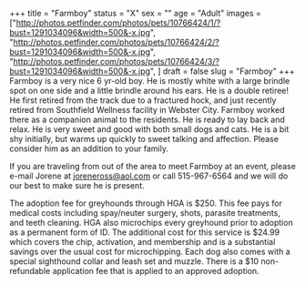 +++
title = "Farmboy"
status = "X"
sex = ""
age = "Adult"
images = ["http://photos.petfinder.com/photos/pets/10766424/1/?bust=1291034096&width=500&-x.jpg",
"http://photos.petfinder.com/photos/pets/10766424/2/?bust=1291034096&width=500&-x.jpg",
"http://photos.petfinder.com/photos/pets/10766424/3/?bust=1291034096&width=500&-x.jpg",
]
draft = false
slug = "Farmboy"
+++
Farmboy is a very nice 6 yr-old boy. He is mostly white with a large brindle spot on one side and a little brindle around his ears. He is a double retiree!  He first retired from the track due to a fractured hock, and just recently retired from Southfield Wellness facility in Webster City. Farmboy worked there as a companion animal to the residents. He is ready to lay back and relax. He is very sweet and good with both small dogs and cats. He is a bit shy initially, but warms up quickly to sweet talking and affection. Please consider him as an addition to your family. 



  If you are traveling from out of the area to meet Farmboy at an event, please e-mail Jorene at joreneross@aol.com or call 515-967-6564 and we will do our best to make sure he is present.

The adoption fee for greyhounds through HGA is $250. This fee pays for medical costs including spay/neuter surgery, shots, parasite treatments, and teeth cleaning.  HGA also microchips every greyhound prior to adoption as a permanent form of ID.  The additional cost for this service is $24.99 which covers the chip, activation, and membership and is a substantial savings over the usual cost for microchipping.  Each dog also comes with a special sighthound collar and leash set and muzzle. There is a $10 non-refundable application fee that is applied to an approved adoption.
